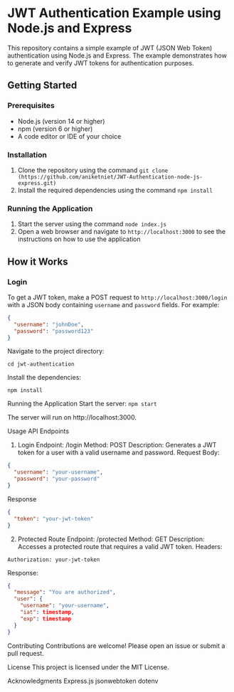 JWT Authentication Example using Node.js and Express
=====================================================

This repository contains a simple example of JWT (JSON Web Token) authentication using Node.js and Express. The example demonstrates how to generate and verify JWT tokens for authentication purposes.

Getting Started
---------------

### Prerequisites

* Node.js (version 14 or higher)
* npm (version 6 or higher)
* A code editor or IDE of your choice

### Installation

1. Clone the repository using the command `git clone (https://github.com/aniketniet/JWT-Authentication-node-js-express.git)`
2. Install the required dependencies using the command `npm install`

### Running the Application

1. Start the server using the command `node index.js`
2. Open a web browser and navigate to `http://localhost:3000` to see the instructions on how to use the application

How it Works
--------------

### Login

To get a JWT token, make a POST request to `http://localhost:3000/login` with a JSON body containing `username` and `password` fields. For example:

```json
{
  "username": "johnDoe",
  "password": "password123"
}
```
Navigate to the project directory:

`cd jwt-authentication`

Install the dependencies:

`npm install`

Running the Application
Start the server:
`npm start`

The server will run on http://localhost:3000.

Usage
API Endpoints
1. Login
Endpoint: /login
Method: POST
Description: Generates a JWT token for a user with a valid username and password.
Request Body:

```json
{
  "username": "your-username",
  "password": "your-password"
}
```

Response

```json
{
  "token": "your-jwt-token"
}
```
2. Protected Route
Endpoint: /protected
Method: GET
Description: Accesses a protected route that requires a valid JWT token.
Headers:

`Authorization: your-jwt-token`

Response:

```json
{
  "message": "You are authorized",
  "user": {
    "username": "your-username",
    "iat": timestamp,
    "exp": timestamp
  }
}
```

Contributing
Contributions are welcome! Please open an issue or submit a pull request.

License
This project is licensed under the MIT License.

Acknowledgments
Express.js
jsonwebtoken
dotenv
